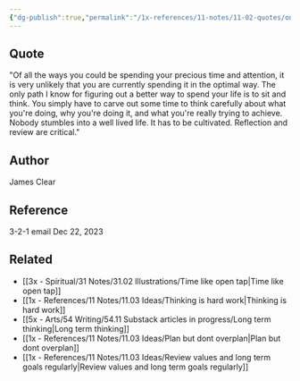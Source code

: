 ```yaml
---
{"dg-publish":true,"permalink":"/1x-references/11-notes/11-02-quotes/on-spending-time-optimally-james-clear/","title":"On spending time optimally - James Clear","created":"2023-12-22T12:23:05.000+03:00","updated":"2024-02-14T20:18:40.072+03:00"}
---
```



## Quote
"Of all the ways you could be spending your precious time and attention, it is very unlikely that you are currently spending it in the optimal way. The only path I know for figuring out a better way to spend your life is to sit and think. You simply have to carve out some time to think carefully about what you're doing, why you're doing it, and what you're really trying to achieve. Nobody stumbles into a well lived life. It has to be cultivated. Reflection and review are critical."

## Author
James Clear

## Reference
3-2-1 email Dec 22, 2023

## Related
- [[3x - Spiritual/31 Notes/31.02 Illustrations/Time like open tap\|Time like open tap]]
- [[1x - References/11 Notes/11.03 Ideas/Thinking is hard work\|Thinking is hard work]]
- [[5x - Arts/54 Writing/54.11 Substack articles in progress/Long term thinking\|Long term thinking]]
- [[1x - References/11 Notes/11.03 Ideas/Plan but dont overplan\|Plan but dont overplan]]
- [[1x - References/11 Notes/11.03 Ideas/Review values and long term goals regularly\|Review values and long term goals regularly]]